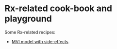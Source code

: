 # Rx-related cook-book and playground

Some Rx-related recipes:

* [MVI model with side-effects](src/main/kotlin/com/motorro/rxplayground/mvi). 
